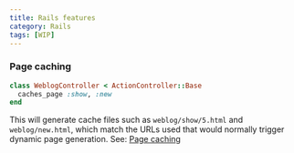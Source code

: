 ```yaml
---
title: Rails features
category: Rails
tags: [WIP]
---
```


### Page caching

```rb
class WeblogController < ActionController::Base
  caches_page :show, :new
end
```

This will generate cache files such as `weblog/show/5.html` and
`weblog/new.html`, which match the URLs used that would normally trigger dynamic
page generation. See: [Page caching](https://github.com/rails/actionpack-page_caching)
